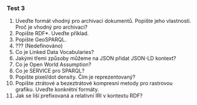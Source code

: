 ### **Test 3**

1. Uveďte formát vhodný pro archivaci dokumentů. Popište jeho vlastnosti. Proč je vhodný pro archivaci?
2. Popište RDF\*. Uveďte příklad.
3. Popište GeoSPARQL.
4. ??? (Nedefinováno)
5. Co je Linked Data Vocabularies?
6. Jakými třemi způsoby můžeme na JSON přidat JSON-LD kontext?
7. Co je Open World Assumption?
8. Co je SERVICE pro SPARQL?
9. Popište pixel/dot density. Čím je reprezentovaný?
10. Popište ztrátové a bezeztrátové kompresní metody pro rastrovou grafiku. Uveďte konkrétní formáty.
11. Jak se liší prefixovaná a relativní IRI v kontextu RDF?
